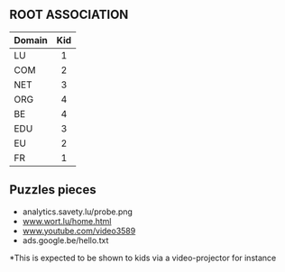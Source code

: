 ## ROOT ASSOCIATION

| Domain        | Kid           |
| ------------- |:-------------:|
| 	LU		    | 1			 |
| 	COM		    | 2			 |
| 	NET		    | 3			 |
| 	ORG		    | 4			 |
| 	BE		    | 4			 |
| 	EDU		    | 3			 |
| 	EU		    | 2			 |
| 	FR		    | 1			 |

## Puzzles pieces 
* analytics.savety.lu/probe.png
* www.wort.lu/home.html
* www.youtube.com/video3589
* ads.google.be/hello.txt


*This is expected to be shown to kids via a video-projector for instance